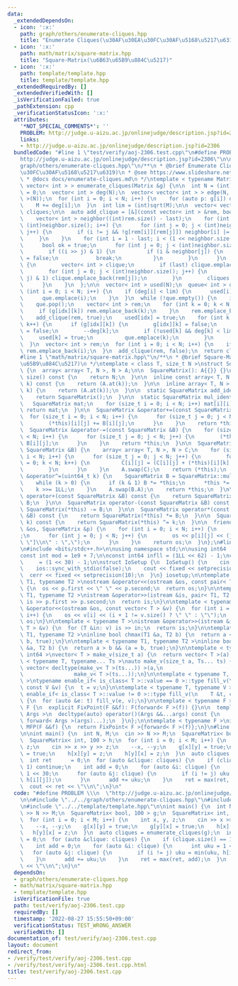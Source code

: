 ```yaml
---
data:
  _extendedDependsOn:
  - icon: ':x:'
    path: graph/others/enumerate-cliques.hpp
    title: "Enumerate Cliques(\u30AF\u30EA\u30FC\u30AF\u5168\u5217\u6319)"
  - icon: ':x:'
    path: math/matrix/square-matrix.hpp
    title: "Square-Matrix(\u6B63\u65B9\u884C\u5217)"
  - icon: ':x:'
    path: template/template.hpp
    title: template/template.hpp
  _extendedRequiredBy: []
  _extendedVerifiedWith: []
  _isVerificationFailed: true
  _pathExtension: cpp
  _verificationStatusIcon: ':x:'
  attributes:
    '*NOT_SPECIAL_COMMENTS*': ''
    PROBLEM: http://judge.u-aizu.ac.jp/onlinejudge/description.jsp?id=2306
    links:
    - http://judge.u-aizu.ac.jp/onlinejudge/description.jsp?id=2306
  bundledCode: "#line 1 \"test/verify/aoj-2306.test.cpp\"\n#define PROBLEM \\\n  \"\
    http://judge.u-aizu.ac.jp/onlinejudge/description.jsp?id=2306\"\n\n#line 1 \"\
    graph/others/enumerate-cliques.hpp\"\n/**\n * @brief Enumerate Cliques(\u30AF\u30EA\
    \u30FC\u30AF\u5168\u5217\u6319)\n * @see https://www.slideshare.net/wata_orz/ss-12131479\n\
    \ * @docs docs/enumerate-cliques.md\n */\ntemplate < typename Matrix >\nvector<\
    \ vector< int > > enumerate_cliques(Matrix &g) {\n\n  int N = (int)g.size(), M\
    \ = 0;\n  vector< int > deg(N);\n  vector< vector< int > > edge(N, vector< int\
    \ >(N));\n  for (int i = 0; i < N; i++) {\n    for (auto p: g[i]) deg[i] += p;\n\
    \    M += deg[i];\n  }\n  int lim = (int)sqrt(M);\n\n  vector< vector< int > >\
    \ cliques;\n\n  auto add_clique = [&](const vector< int > &rem, bool last) {\n\
    \    vector< int > neighbor((int)rem.size() - last);\n    for (int i = 0; i <\
    \ (int)neighbor.size(); i++) {\n      for (int j = 0; j < (int)neighbor.size();\
    \ j++) {\n        if (i != j && !g[rem[i]][rem[j]]) neighbor[i] |= 1 << j;\n \
    \     }\n    }\n    for (int i = 1 - last; i < (1 << neighbor.size()); i++) {\n\
    \      bool ok = true;\n      for (int j = 0; j < (int)neighbor.size(); j++) {\n\
    \        if ((i >> j) & 1) {\n          if (i & neighbor[j]) {\n            ok\
    \ = false;\n            break;\n          }\n        }\n      }\n      if (ok)\
    \ {\n        vector< int > clique;\n        if (last) clique.emplace_back(rem.back());\n\
    \        for (int j = 0; j < (int)neighbor.size(); j++) {\n          if ((i >>\
    \ j) & 1) clique.emplace_back(rem[j]);\n        }\n        cliques.emplace_back(clique);\n\
    \      }\n    }\n  };\n\n  vector< int > used(N);\n  queue< int > que;\n  for\
    \ (int i = 0; i < N; i++) {\n    if (deg[i] < lim) {\n      used[i] = true;\n\
    \      que.emplace(i);\n    }\n  }\n  while (!que.empty()) {\n    int idx = que.front();\n\
    \    que.pop();\n    vector< int > rem;\n    for (int k = 0; k < N; k++) {\n \
    \     if (g[idx][k]) rem.emplace_back(k);\n    }\n    rem.emplace_back(idx);\n\
    \    add_clique(rem, true);\n    used[idx] = true;\n    for (int k = 0; k < N;\
    \ k++) {\n      if (g[idx][k]) {\n        g[idx][k] = false;\n        g[k][idx]\
    \ = false;\n        --deg[k];\n        if (!used[k] && deg[k] < lim) {\n     \
    \     used[k] = true;\n          que.emplace(k);\n        }\n      }\n    }\n\
    \  }\n  vector< int > rem;\n  for (int i = 0; i < N; i++) {\n    if (!used[i])\
    \ rem.emplace_back(i);\n  }\n  add_clique(rem, false);\n  return cliques;\n}\n\
    #line 1 \"math/matrix/square-matrix.hpp\"\n/**\n * @brief Square-Matrix(\u6B63\
    \u65B9\u884C\u5217)\n */\ntemplate < class T, size_t N >\nstruct SquareMatrix\
    \ {\n  array< array< T, N >, N > A;\n\n  SquareMatrix(): A{{}} {}\n\n  size_t\
    \ size() const {\n    return N;\n  }\n\n  inline const array< T, N > &operator[](int\
    \ k) const {\n    return (A.at(k));\n  }\n\n  inline array< T, N > &operator[](int\
    \ k) {\n    return (A.at(k));\n  }\n\n  static SquareMatrix add_identity() {\n\
    \    return SquareMatrix();\n  }\n\n  static SquareMatrix mul_identity() {\n \
    \   SquareMatrix mat;\n    for (size_t i = 0; i < N; i++) mat[i][i] = 1;\n   \
    \ return mat;\n  }\n\n  SquareMatrix &operator+=(const SquareMatrix &B) {\n  \
    \  for (size_t i = 0; i < N; i++) {\n      for (size_t j = 0; j < N; j++) {\n\
    \        (*this)[i][j] += B[i][j];\n      }\n    }\n    return *this;\n  }\n\n\
    \  SquareMatrix &operator-=(const SquareMatrix &B) {\n    for (size_t i = 0; i\
    \ < N; i++) {\n      for (size_t j = 0; j < N; j++) {\n        (*this)[i][j] -=\
    \ B[i][j];\n      }\n    }\n    return *this;\n  }\n\n  SquareMatrix &operator*=(const\
    \ SquareMatrix &B) {\n    array< array< T, N >, N > C;\n    for (size_t i = 0;\
    \ i < N; i++) {\n      for (size_t j = 0; j < N; j++) {\n        for (size_t k\
    \ = 0; k < N; k++) {\n          C[i][j] = (C[i][j] + (*this)[i][k] * B[k][j]);\n\
    \        }\n      }\n    }\n    A.swap(C);\n    return (*this);\n  }\n\n  SquareMatrix\
    \ &operator^=(uint64_t k) {\n    SquareMatrix B = SquareMatrix::mul_identity();\n\
    \    while (k > 0) {\n      if (k & 1) B *= *this;\n      *this *= *this;\n  \
    \    k >>= 1LL;\n    }\n    A.swap(B.A);\n    return *this;\n  }\n\n  SquareMatrix\
    \ operator+(const SquareMatrix &B) const {\n    return SquareMatrix(*this) +=\
    \ B;\n  }\n\n  SquareMatrix operator-(const SquareMatrix &B) const {\n    return\
    \ SquareMatrix(*this) -= B;\n  }\n\n  SquareMatrix operator*(const SquareMatrix\
    \ &B) const {\n    return SquareMatrix(*this) *= B;\n  }\n\n  SquareMatrix operator^(uint64_t\
    \ k) const {\n    return SquareMatrix(*this) ^= k;\n  }\n\n  friend ostream &operator<<(ostream\
    \ &os, SquareMatrix &p) {\n    for (int i = 0; i < N; i++) {\n      os << \"[\"\
    ;\n      for (int j = 0; j < N; j++) {\n        os << p[i][j] << (j + 1 == N ?\
    \ \"]\\n\" : \",\");\n      }\n    }\n    return os;\n  }\n};\n#line 1 \"template/template.hpp\"\
    \n#include <bits/stdc++.h>\n\nusing namespace std;\n\nusing int64   = long long;\n\
    const int mod = 1e9 + 7;\n\nconst int64 infll = (1LL << 62) - 1;\nconst int inf\
    \     = (1 << 30) - 1;\n\nstruct IoSetup {\n  IoSetup() {\n    cin.tie(nullptr);\n\
    \    ios::sync_with_stdio(false);\n    cout << fixed << setprecision(10);\n  \
    \  cerr << fixed << setprecision(10);\n  }\n} iosetup;\n\ntemplate < typename\
    \ T1, typename T2 >\nostream &operator<<(ostream &os, const pair< T1, T2 > &p)\
    \ {\n  os << p.first << \" \" << p.second;\n  return os;\n}\n\ntemplate < typename\
    \ T1, typename T2 >\nistream &operator>>(istream &is, pair< T1, T2 > &p) {\n \
    \ is >> p.first >> p.second;\n  return is;\n}\n\ntemplate < typename T >\nostream\
    \ &operator<<(ostream &os, const vector< T > &v) {\n  for (int i = 0; i < (int)v.size();\
    \ i++) {\n    os << v[i] << (i + 1 != v.size() ? \" \" : \"\");\n  }\n  return\
    \ os;\n}\n\ntemplate < typename T >\nistream &operator>>(istream &is, vector<\
    \ T > &v) {\n  for (T &in: v) is >> in;\n  return is;\n}\n\ntemplate < typename\
    \ T1, typename T2 >\ninline bool chmax(T1 &a, T2 b) {\n  return a < b && (a =\
    \ b, true);\n}\n\ntemplate < typename T1, typename T2 >\ninline bool chmin(T1\
    \ &a, T2 b) {\n  return a > b && (a = b, true);\n}\n\ntemplate < typename T =\
    \ int64 >\nvector< T > make_v(size_t a) {\n  return vector< T >(a);\n}\n\ntemplate\
    \ < typename T, typename... Ts >\nauto make_v(size_t a, Ts... ts) {\n  return\
    \ vector< decltype(make_v< T >(ts...)) >(a,\n                                \
    \                make_v< T >(ts...));\n}\n\ntemplate < typename T, typename V\
    \ >\ntypename enable_if< is_class< T >::value == 0 >::type fill_v(\n    T &t,\
    \ const V &v) {\n  t = v;\n}\n\ntemplate < typename T, typename V >\ntypename\
    \ enable_if< is_class< T >::value != 0 >::type fill_v(\n    T &t, const V &v)\
    \ {\n  for (auto &e: t) fill_v(e, v);\n}\n\ntemplate < typename F >\nstruct FixPoint:\
    \ F {\n  explicit FixPoint(F &&f): F(forward< F >(f)) {}\n\n  template < typename...\
    \ Args >\n  decltype(auto) operator()(Args &&...args) const {\n    return F::operator()(*this,\
    \ forward< Args >(args)...);\n  }\n};\n\ntemplate < typename F >\ninline decltype(auto)\
    \ MFP(F &&f) {\n  return FixPoint< F >{forward< F >(f)};\n}\n#line 7 \"test/verify/aoj-2306.test.cpp\"\
    \n\nint main() {\n  int N, M;\n  cin >> N >> M;\n  SquareMatrix< bool, 100 > g;\n\
    \  SquareMatrix< int, 100 > h;\n  for (int i = 0; i < M; i++) {\n    int x, y,\
    \ z;\n    cin >> x >> y >> z;\n    --x, --y;\n    g[x][y] = true;\n    g[y][x]\
    \ = true;\n    h[x][y] = z;\n    h[y][x] = z;\n  }\n  auto cliques = enumerate_cliques(g);\n\
    \  int ret      = 0;\n  for (auto &clique: cliques) {\n    if (clique.size() ==\
    \ 1) continue;\n    int add = 0;\n    for (auto &i: clique) {\n      int uku =\
    \ 1 << 30;\n      for (auto &j: clique) {\n        if (i != j) uku = min(uku,\
    \ h[i][j]);\n      }\n      add += uku;\n    }\n    ret = max(ret, add);\n  }\n\
    \  cout << ret << \"\\n\";\n}\n"
  code: "#define PROBLEM \\\n  \"http://judge.u-aizu.ac.jp/onlinejudge/description.jsp?id=2306\"\
    \n\n#include \"../../graph/others/enumerate-cliques.hpp\"\n#include \"../../math/matrix/square-matrix.hpp\"\
    \n#include \"../../template/template.hpp\"\n\nint main() {\n  int N, M;\n  cin\
    \ >> N >> M;\n  SquareMatrix< bool, 100 > g;\n  SquareMatrix< int, 100 > h;\n\
    \  for (int i = 0; i < M; i++) {\n    int x, y, z;\n    cin >> x >> y >> z;\n\
    \    --x, --y;\n    g[x][y] = true;\n    g[y][x] = true;\n    h[x][y] = z;\n \
    \   h[y][x] = z;\n  }\n  auto cliques = enumerate_cliques(g);\n  int ret     \
    \ = 0;\n  for (auto &clique: cliques) {\n    if (clique.size() == 1) continue;\n\
    \    int add = 0;\n    for (auto &i: clique) {\n      int uku = 1 << 30;\n   \
    \   for (auto &j: clique) {\n        if (i != j) uku = min(uku, h[i][j]);\n  \
    \    }\n      add += uku;\n    }\n    ret = max(ret, add);\n  }\n  cout << ret\
    \ << \"\\n\";\n}\n"
  dependsOn:
  - graph/others/enumerate-cliques.hpp
  - math/matrix/square-matrix.hpp
  - template/template.hpp
  isVerificationFile: true
  path: test/verify/aoj-2306.test.cpp
  requiredBy: []
  timestamp: '2022-08-27 15:55:50+09:00'
  verificationStatus: TEST_WRONG_ANSWER
  verifiedWith: []
documentation_of: test/verify/aoj-2306.test.cpp
layout: document
redirect_from:
- /verify/test/verify/aoj-2306.test.cpp
- /verify/test/verify/aoj-2306.test.cpp.html
title: test/verify/aoj-2306.test.cpp
---
```

